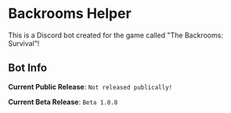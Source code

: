 # Backrooms Helper

This is a Discord bot created for the game called "The Backrooms: Survival"!

## Bot Info

**Current Public Release**: `Not released publically!`

**Current Beta Release**: `Beta 1.0.8`
